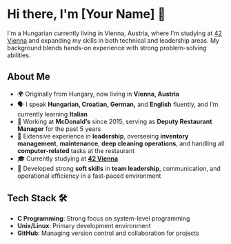 # Hi there, I'm [Your Name] 👋  
I'm a Hungarian currently living in Vienna, Austria, where I'm studying at [42 Vienna](https://www.42vienna.com/) and expanding my skills in both technical and leadership areas. My background blends hands-on experience with strong problem-solving abilities.

## About Me  
- 🌍 Originally from Hungary, now living in **Vienna, Austria**  
- 🗣️ I speak **Hungarian, Croatian, German,** and **English** fluently, and I’m currently learning **Italian**  
- 🍔 Working at **McDonald’s** since 2015, serving as **Deputy Restaurant Manager** for the past 5 years  
- 🔧 Extensive experience in **leadership**, overseeing **inventory management**, **maintenance**, **deep cleaning operations**, and handling all **computer-related** tasks at the restaurant  
- 🎓 Currently studying at **[42 Vienna](https://www.42vienna.com/)**  
- 🧠 Developed strong **soft skills** in **team leadership**, communication, and operational efficiency in a fast-paced environment  

## Tech Stack 🛠️  
- **C Programming**: Strong focus on system-level programming  
- **Unix/Linux**: Primary development environment  
- **GitHub**: Managing version control and collaboration for projects  
